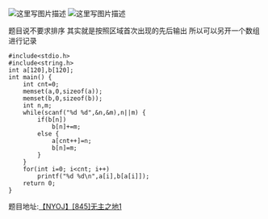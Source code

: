 ![这里写图片描述](http://img.blog.csdn.net/20160719155836930)
![这里写图片描述](http://img.blog.csdn.net/20160719155842117)

题目说不要求排序
其实就是按照区域首次出现的先后输出
所以可以另开一个数组进行记录

```
#include<stdio.h>
#include<string.h>
int a[120],b[120];
int main() {
	int cnt=0;
	memset(a,0,sizeof(a));
	memset(b,0,sizeof(b));
	int n,m;
	while(scanf("%d %d",&n,&m),n||m) {
		if(b[n])
			b[n]+=m;
		else {
			a[cnt++]=n;
			b[n]=m;
		}
	}
	for(int i=0; i<cnt; i++)
		printf("%d %d\n",a[i],b[a[i]]);
	return 0;
}

```

题目地址:[【NYOJ】[845]无主之地1](http://acm.nyist.net/JudgeOnline/problem.php?pid=845)